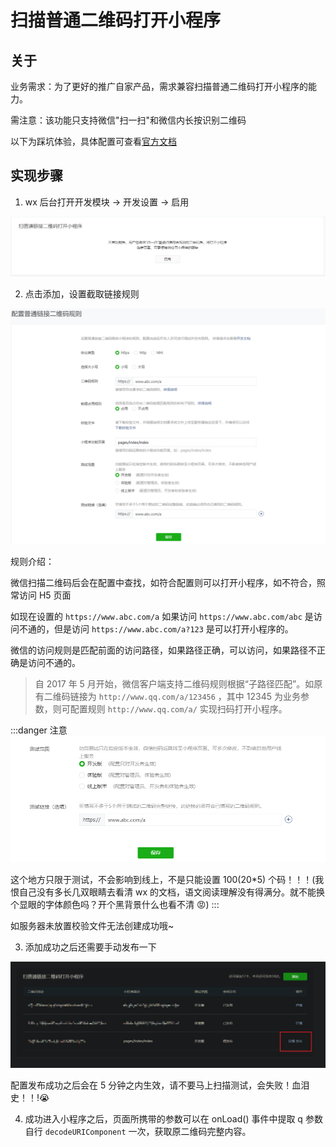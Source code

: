 # 扫描普通二维码打开小程序

## 关于

业务需求：为了更好的推广自家产品，需求兼容扫描普通二维码打开小程序的能力。

需注意：该功能只支持微信"扫一扫"和微信内长按识别二维码

以下为踩坑体验，具体配置可查看[官方文档](https://developers.weixin.qq.com/miniprogram/introduction/qrcode.html#%E5%8A%9F%E8%83%BD%E4%BB%8B%E7%BB%8D)

## 实现步骤

1. wx 后台打开开发模块 -> 开发设置 -> 启用

![](./images/wx-link_open_applet/Snipaste_2020-09-27_13-07-18.png)

2. 点击添加，设置截取链接规则

![](./images/wx-link_open_applet/Snipaste_2020-09-27_13-10-04.png)

规则介绍：

微信扫描二维码后会在配置中查找，如符合配置则可以打开小程序，如不符合，照常访问 H5 页面

如现在设置的 `https://www.abc.com/a` 如果访问 `https://www.abc.com/abc` 是访问不通的，但是访问 `https://www.abc.com/a?123` 是可以打开小程序的。

微信的访问规则是匹配前面的访问路径，如果路径正确，可以访问，如果路径不正确是访问不通的。

> 自 2017 年 5 月开始，微信客户端支持二维码规则根据“子路径匹配”。如原有二维码链接为 `http://www.qq.com/a/123456` ，其中 12345 为业务参数，则可配置规则 `http://www.qq.com/a/` 实现扫码打开小程序。

:::danger 注意
<br />
![](./images/wx-link_open_applet/Snipaste_2020-09-27_13-28-46.png)

这个地方只限于测试，不会影响到线上，不是只能设置 100(20\*5) 个码！！！(我恨自己没有多长几双眼睛去看清 wx 的文档，语文阅读理解没有得满分。就不能换个显眼的字体颜色吗？开个黑背景什么也看不清 😡)
:::

如服务器未放置校验文件无法创建成功哦~

3. 添加成功之后还需要手动发布一下

![](./images/wx-link_open_applet/Snipaste_2020-09-27_13-40-47.png)

配置发布成功之后会在 5 分钟之内生效，请不要马上扫描测试，会失败！血泪史！！!😭

4. 成功进入小程序之后，页面所携带的参数可以在 onLoad() 事件中提取 q 参数自行 `decodeURIComponent` 一次，获取原二维码完整内容。
